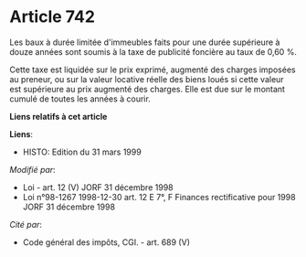 # Article 742

Les baux à durée limitée d'immeubles faits pour une durée supérieure à douze années sont soumis à la taxe de publicité
foncière au taux de 0,60 %.

Cette taxe est liquidée sur le prix exprimé, augmenté des charges imposées au preneur, ou sur la valeur locative réelle des
biens loués si cette valeur est supérieure au prix augmenté des charges. Elle est due sur le montant cumulé de toutes les
années à courir.

**Liens relatifs à cet article**

**Liens**:

  - HISTO: Edition du 31 mars 1999

_Modifié par_:

  - Loi - art. 12 (V) JORF 31 décembre 1998
  - Loi n°98-1267 1998-12-30 art. 12 E 7°, F Finances rectificative pour 1998 JORF 31 décembre 1998

_Cité par_:

  - Code général des impôts, CGI. - art. 689 (V)
